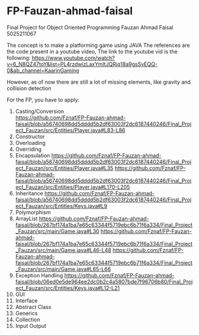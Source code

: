 # FP-Fauzan-ahmad-faisal

Final Project for Object Oriented Programming
Fauzan Ahmad Faisal
5025211067

The concept is to make a platforming game using JAVA
The references are the code present in a youtube video,
The link to the youtube vid is the following:
https://www.youtube.com/watch?v=6_N8QZ47toY&list=PL4rzdwizLaxYmltJQRjq18a9gsSyEQQ-0&ab_channel=KaarinGaming

However, as of now there are still a lot of missing elements, like gravity and collision detection

For the FP, you have to apply:
1. Casting/Conversion   
https://github.com/Fznaf/FP-Fauzan-ahmad-faisal/blob/a56740698dd5dddd5b2df63003f2dc6187440246/Final_Project_Fauzan/src/Entities/Player.java#L83-L86
2. Constructor
3. Overloading
4. Overriding
5. Encapsulation
https://github.com/Fznaf/FP-Fauzan-ahmad-faisal/blob/a56740698dd5dddd5b2df63003f2dc6187440246/Final_Project_Fauzan/src/Entities/Player.java#L35
https://github.com/Fznaf/FP-Fauzan-ahmad-faisal/blob/a56740698dd5dddd5b2df63003f2dc6187440246/Final_Project_Fauzan/src/Entities/Player.java#L170-L205
6. Inheritance
https://github.com/Fznaf/FP-Fauzan-ahmad-faisal/blob/a56740698dd5dddd5b2df63003f2dc6187440246/Final_Project_Fauzan/src/Entities/Keys.java#L9
7. Polymorphism
8. ArrayList
https://github.com/Fznaf/FP-Fauzan-ahmad-faisal/blob/267bf174a1ba7e65c63344f5719ebc6b71f6a334/Final_Project_Fauzan/src/main/Game.java#L30
https://github.com/Fznaf/FP-Fauzan-ahmad-faisal/blob/267bf174a1ba7e65c63344f5719ebc6b71f6a334/Final_Project_Fauzan/src/main/Game.java#L46-L48
https://github.com/Fznaf/FP-Fauzan-ahmad-faisal/blob/267bf174a1ba7e65c63344f5719ebc6b71f6a334/Final_Project_Fauzan/src/main/Game.java#L65-L66
9. Exception Handling
https://github.com/Fznaf/FP-Fauzan-ahmad-faisal/blob/06ed0e5de964ee2dc0b2c4a5807bde7f96706b80/Final_Project_Fauzan/src/Entities/Keys.java#L12-L21
10. GUI
11. Interface
12. Abstract Class
13. Generics
14. Collection
15. Input Output

